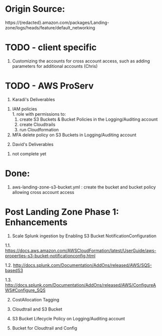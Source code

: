 # Origin Source: 
https://{redacted}.amazon.com/packages/Landing-zone/logs/heads/feature/default_networking

# TODO - client specific
1. Customizing the accounts for cross account access, such as adding parameters for additional accounts (Chris)

# TODO - AWS ProServ 
1. Karadi's Deliverables
  1) IAM policies  
    1. role with permissions to:  
      1) create S3 Buckets & Bucket Policies in the Logging/Auditing account  
      2) create Cloudtrails
      3) run Cloudformation 
  2) MFA delete policy on S3 Buckets in Logging/Auditing account     
2. David's Deliverables  
  1) not complete yet  
# Done:
1. aws-landing-zone-s3-bucket.yml : create the bucket and bucket policy allowing cross account access 

# Post Landing Zone Phase 1: Enhancements
1. Scale Splunk ingestion by Enabling S3 Bucket NotificationConfiguration  

  1.1. https://docs.aws.amazon.com/AWSCloudFormation/latest/UserGuide/aws-properties-s3-bucket-notificationconfig.html  

  1.2. http://docs.splunk.com/Documentation/AddOns/released/AWS/SQS-basedS3  
 
  1.3. http://docs.splunk.com/Documentation/AddOns/released/AWS/ConfigureAWS#Configure_SQS  

2. CostAllocation Tagging  

  1. Cloudtrail and S3 Bucket  

3. S3 Bucket Lifecycle Policy on Logging/Auditing account  

  1. Bucket for Cloudtrail and Config  

